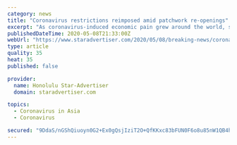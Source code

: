 ```yaml
---
category: news
title: "Coronavirus restrictions reimposed amid patchwork re-openings"
excerpt: "As coronavirus-induced economic pain grew around the world, some U.S. states moved forward today with plans to reopen their economies, while European countries held muted commemorations to mark the 75th anniversary of the end of World War II on the continent."
publishedDateTime: 2020-05-08T21:33:00Z
webUrl: "https://www.staradvertiser.com/2020/05/08/breaking-news/coronavirus-restrictions-reimposed-amid-patchwork-re-openings/"
type: article
quality: 35
heat: 35
published: false

provider:
  name: Honolulu Star-Advertiser
  domain: staradvertiser.com

topics:
  - Coronavirus in Asia
  - Coronavirus

secured: "9DdaS/nGShQiuoyn0G2+Ex0gQsjIziT2O+QfKKxc83bFUN0F6o8u85nW1QB4hGBPIJHMqrIrB3LiVUgKJdpCVY3IlGhlSoDinfmf531PH1zkf0pTOHOTBnCQeSbPmeQsbFPdi0txRUwBz3Y6DFwJCYilVj1UQ9jg9W/BLsWY+TcIBdI8vS6RNebL/UBWxwuNa3znGpgTA3USqe/ygQOHzvdLvf/WYYGcX8LzCyoHDtn9c8n51WNhnlD9fbGprigSq3ZeZdSXRFEyTY0s2n/bvCzVJ1p1kyZI/AitJVoGdQ6HRgWTbWdBY7Z/MrWvC3uu;C6R2v4lRO5CmF1uTYUKxbQ=="
---
```


